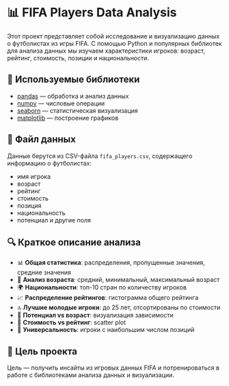 # 📊 FIFA Players Data Analysis

Этот проект представляет собой исследование и визуализацию данных о футболистах из игры FIFA. С помощью Python и популярных библиотек для анализа данных мы изучаем характеристики игроков: возраст, рейтинг, стоимость, позиции и национальности.

## 🧰 Используемые библиотеки

- [pandas](https://pandas.pydata.org/) — обработка и анализ данных  
- [numpy](https://numpy.org/) — числовые операции  
- [seaborn](https://seaborn.pydata.org/) — статистическая визуализация  
- [matplotlib](https://matplotlib.org/) — построение графиков  

## 📂 Файл данных

Данные берутся из CSV-файла `fifa_players.csv`, содержащего информацию о футболистах:  
- имя игрока  
- возраст  
- рейтинг  
- стоимость  
- позиция  
- национальность  
- потенциал и другие поля

## 🔍 Краткое описание анализа

- 📊 **Общая статистика**: распределения, пропущенные значения, средние значения  
- 🧓 **Анализ возраста**: средний, минимальный, максимальный возраст  
- 🌍 **Национальности**: топ-10 стран по количеству игроков  
- 📈 **Распределение рейтингов**: гистограмма общего рейтинга  
- 🔝 **Лучшие молодые игроки**: до 25 лет, отсортированы по стоимости  
- 🎯 **Потенциал vs возраст**: визуализация зависимости
- 💸 **Стоимость vs рейтинг**: scatter plot  
- 🔁 **Универсальность**: игроки с наибольшим числом позиций  


## 🧠 Цель проекта

Цель — получить инсайты из игровых данных FIFA и потренироваться в работе с библиотеками анализа данных и визуализации.
